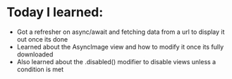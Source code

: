# Today I learned:

- Got a refresher on async/await and fetching data from a url to display it out once its done
- Learned about the AsyncImage view and how to modify it once its fully downloaded
- Also learned about the .disabled() modifier to disable views unless a condition is met